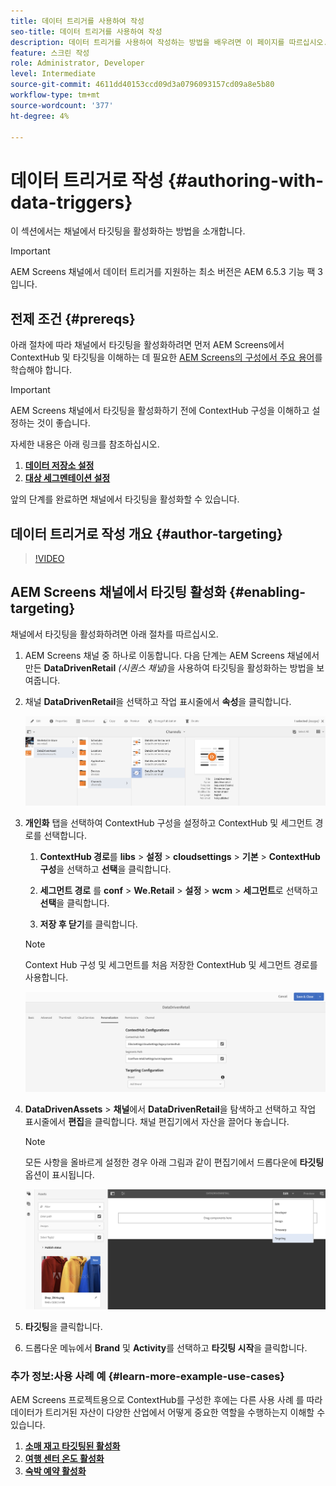 ```yaml
---
title: 데이터 트리거를 사용하여 작성
seo-title: 데이터 트리거를 사용하여 작성
description: 데이터 트리거를 사용하여 작성하는 방법을 배우려면 이 페이지를 따르십시오.
feature: 스크린 작성
role: Administrator, Developer
level: Intermediate
source-git-commit: 4611dd40153ccd09d3a0796093157cd09a8e5b80
workflow-type: tm+mt
source-wordcount: '377'
ht-degree: 4%

---
```



# 데이터 트리거로 작성 {#authoring-with-data-triggers}

이 섹션에서는 채널에서 타깃팅을 활성화하는 방법을 소개합니다.

>[!IMPORTANT]
>
>AEM Screens 채널에서 데이터 트리거를 지원하는 최소 버전은 AEM 6.5.3 기능 팩 3입니다.

## 전제 조건 {#prereqs}

아래 절차에 따라 채널에서 타깃팅을 활성화하려면 먼저 AEM Screens에서 ContextHub 및 타깃팅을 이해하는 데 필요한 [AEM Screens의 구성에서 주요 용어](configuring-context-hub.md)를 학습해야 합니다.

>[!IMPORTANT]
>
>AEM Screens 채널에서 타깃팅을 활성화하기 전에 ContextHub 구성을 이해하고 설정하는 것이 좋습니다.

자세한 내용은 아래 링크를 참조하십시오.

1. **[데이터 저장소 설정](configuring-context-hub.md)**
1. **[대상 세그멘테이션 설정](configuring-context-hub.md)**

앞의 단계를 완료하면 채널에서 타깃팅을 활성화할 수 있습니다.

## 데이터 트리거로 작성 개요 {#author-targeting}

>[!VIDEO](https://video.tv.adobe.com/v/31921)

## AEM Screens 채널에서 타깃팅 활성화 {#enabling-targeting}

채널에서 타깃팅을 활성화하려면 아래 절차를 따르십시오.

1. AEM Screens 채널 중 하나로 이동합니다. 다음 단계는 AEM Screens 채널에서 만든 **DataDrivenRetail** *(시퀀스 채널)*&#x200B;을 사용하여 타깃팅을 활성화하는 방법을 보여줍니다.

1. 채널 **DataDrivenRetail**&#x200B;을 선택하고 작업 표시줄에서 **속성**&#x200B;을 클릭합니다.

   ![screen_shot_2019-05-01at43332pm](assets/screen_shot_2019-05-01at43332pm.png)

1. **개인화** 탭을 선택하여 ContextHub 구성을 설정하고 ContextHub 및 세그먼트 경로를 선택합니다.

   1. **ContextHub 경로**&#x200B;를 **libs** > **설정** > **cloudsettings** > **기본** > **ContextHub 구성**&#x200B;을 선택하고 **선택**&#x200B;을 클릭합니다.

   1. **세그먼트 경로** 를 **conf** > **We.Retail** > **설정** > **wcm** > **세그먼트**&#x200B;로 선택하고 **선택**&#x200B;을 클릭합니다.

   1. **저장 후 닫기**&#x200B;를 클릭합니다.
   >[!NOTE]
   >
   >Context Hub 구성 및 세그먼트를 처음 저장한 ContextHub 및 세그먼트 경로를 사용합니다.

   ![screen_shot_2019-05-01at44030pm](assets/screen_shot_2019-05-01at44030pm.png)

1. **DataDrivenAssets** > **채널**&#x200B;에서 **DataDrivenRetail**&#x200B;을 탐색하고 선택하고 작업 표시줄에서 **편집**&#x200B;을 클릭합니다. 채널 편집기에서 자산을 끌어다 놓습니다.

   >[!NOTE]
   >
   >모든 사항을 올바르게 설정한 경우 아래 그림과 같이 편집기에서 드롭다운에 **타깃팅** 옵션이 표시됩니다.

   ![screen_shot_2019-05-01at44231pm](assets/screen_shot_2019-05-01at44231pm.png)

1. **타깃팅**&#x200B;을 클릭합니다.

1. 드롭다운 메뉴에서 **Brand** 및 **Activity**&#x200B;를 선택하고 **타깃팅 시작**&#x200B;을 클릭합니다.

### 추가 정보:사용 사례 예 {#learn-more-example-use-cases}

AEM Screens 프로젝트용으로 ContextHub를 구성한 후에는 다른 사용 사례 를 따라 데이터가 트리거된 자산이 다양한 산업에서 어떻게 중요한 역할을 수행하는지 이해할 수 있습니다.

1. **[소매 재고 타깃팅된 활성화](retail-inventory-activation.md)**
1. **[여행 센터 온도 활성화](local-temperature-activation.md)**
1. **[숙박 예약 활성화](hospitality-reservation-activation.md)**
